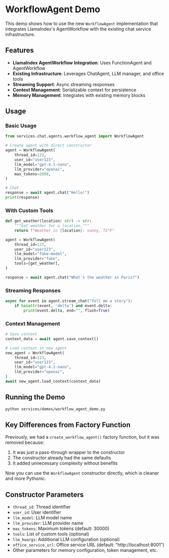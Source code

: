 # WorkflowAgent Demo

This demo shows how to use the new `WorkflowAgent` implementation that integrates LlamaIndex's AgentWorkflow with the existing chat service infrastructure.

## Features

- **LlamaIndex AgentWorkflow Integration**: Uses FunctionAgent and AgentWorkflow
- **Existing Infrastructure**: Leverages ChatAgent, LLM manager, and office tools
- **Streaming Support**: Async streaming responses
- **Context Management**: Serializable context for persistence
- **Memory Management**: Integrates with existing memory blocks

## Usage

### Basic Usage

```python
from services.chat.agents.workflow_agent import WorkflowAgent

# Create agent with direct constructor
agent = WorkflowAgent(
    thread_id=123,
    user_id="user123",
    llm_model="gpt-4.1-nano",
    llm_provider="openai",
    max_tokens=2000,
)

# Chat
response = await agent.chat("Hello!")
print(response)
```

### With Custom Tools

```python
def get_weather(location: str) -> str:
    """Get weather for a location."""
    return f"Weather in {location}: sunny, 72°F"

agent = WorkflowAgent(
    thread_id=123,
    user_id="user123",
    llm_model="fake-model",
    llm_provider="fake",
    tools=[get_weather],
)

response = await agent.chat("What's the weather in Paris?")
```

### Streaming Responses

```python
async for event in agent.stream_chat("Tell me a story"):
    if hasattr(event, 'delta') and event.delta:
        print(event.delta, end="", flush=True)
```

### Context Management

```python
# Save context
context_data = await agent.save_context()

# Load context in new agent
new_agent = WorkflowAgent(
    thread_id=123,
    user_id="user123",
    llm_model="gpt-4.1-nano",
    llm_provider="openai",
)
await new_agent.load_context(context_data)
```

## Running the Demo

```bash
python services/demos/workflow_agent_demo.py
```

## Key Differences from Factory Function

Previously, we had a `create_workflow_agent()` factory function, but it was removed because:

1. It was just a pass-through wrapper to the constructor
2. The constructor already had the same defaults
3. It added unnecessary complexity without benefits

Now you can use the `WorkflowAgent` constructor directly, which is cleaner and more Pythonic.

## Constructor Parameters

- `thread_id`: Thread identifier
- `user_id`: User identifier
- `llm_model`: LLM model name
- `llm_provider`: LLM provider name
- `max_tokens`: Maximum tokens (default: 30000)
- `tools`: List of custom tools (optional)
- `llm_kwargs`: Additional LLM configuration (optional)
- `office_service_url`: Office service URL (default: "http://localhost:8001")
- Other parameters for memory configuration, token management, etc. 